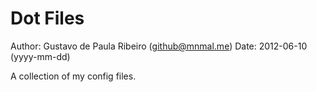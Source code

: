 Dot Files
=========

Author: Gustavo de Paula Ribeiro (github@mnmal.me)
Date:   2012-06-10 (yyyy-mm-dd)

A collection of my config files.
